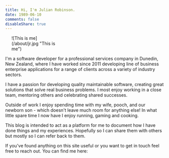```yaml
---
title: Hi, I'm Julian Robinson. 
date: 1989-06-10
comments: false
disableShare: true
---
```


<div style="width: 30%; margin: 0 10px 0 20px" class="right">![This is me](/about/jr.jpg "This is me")</div>

I'm a software developer for a professional services company in Dunedin, New Zealand, where I have worked since 2011 developing line of business enterprise applications for a range of clients across a variety of industry sectors. 

I have a passion for developing quality maintainable software, creating great solutions that solve real business problems. I most enjoy working in a close team, mentoring others and celebrating shared successes.

Outside of work I enjoy spending time with my wife, pooch, and our newborn son - which doesn't leave much room for anything else! In what little spare time I now have I enjoy running, gaming and cooking.

This blog is intended to act as a platform for me to document how I have done things and my experiences. Hopefully so I can share them with others but mostly so I can refer back to them.

If you've found anything on this site useful or you want to get in touch feel free to reach out. 
You can find me here:
 
<span class="contact-links"> <a class="github" href="https://github.com/Julian-Robinson" target="_blank">  </a> <a class="twitter" href="https://twitter.com/itsJulianR" target="_blank"></a> <a class="email" href="mailto:julian.robinson.nz+blog@gmail.com"></a> <a class="linkedin" href="https://www.linkedin.com/in/julian-robinson" target="_blank"></a>
</span> 
